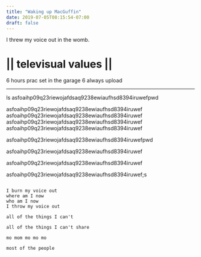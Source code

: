```yaml
---
title: "Waking up MacGuffin"
date: 2019-07-05T08:15:54-07:00
draft: false
---
```


I threw my voice out in the womb.

<!--more-->

# || televisual values ||

6 hours prac set in the garage 6 always upload

___

ls
asfoaihp09q23riewojafdsaq9238ewiaufhsd8394iruwefpwd

asfoaihp09q23riewojafdsaq9238ewiaufhsd8394iruwef
asfoaihp09q23riewojafdsaq9238ewiaufhsd8394iruwef
asfoaihp09q23riewojafdsaq9238ewiaufhsd8394iruwef
asfoaihp09q23riewojafdsaq9238ewiaufhsd8394iruwef

asfoaihp09q23riewojafdsaq9238ewiaufhsd8394iruwefpwd

asfoaihp09q23riewojafdsaq9238ewiaufhsd8394iruwef

asfoaihp09q23riewojafdsaq9238ewiaufhsd8394iruwef

asfoaihp09q23riewojafdsaq9238ewiaufhsd8394iruwef;s

```

I burn my voice out
where am I now
who am I now
I throw my voice out

all of the things I can't

all of the things I can't share

mo mom mo mo mo

most of the people

```
